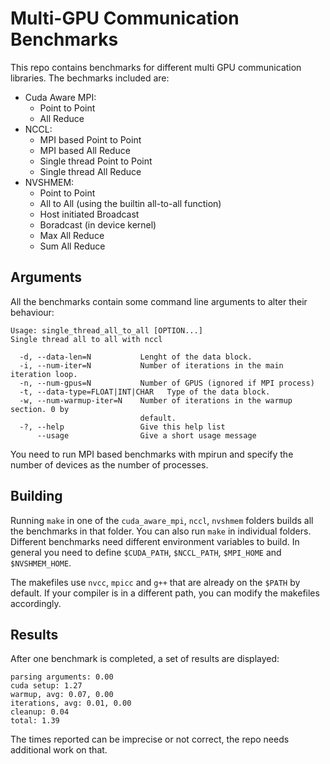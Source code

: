 # Multi-GPU Communication Benchmarks

This repo contains benchmarks for different multi GPU communication libraries. The bechmarks included are:
- Cuda Aware MPI:
    - Point to Point
    - All Reduce
- NCCL:
    - MPI based Point to Point
    - MPI based All Reduce
    - Single thread Point to Point
    - Single thread All Reduce
- NVSHMEM:
    - Point to Point
    - All to All (using the builtin all-to-all function)
    - Host initiated Broadcast
    - Boradcast (in device kernel)
    - Max All Reduce
    - Sum All Reduce

## Arguments

All the benchmarks contain some command line arguments to alter their behaviour:

```
Usage: single_thread_all_to_all [OPTION...] 
Single thread all to all with nccl

  -d, --data-len=N           Lenght of the data block.
  -i, --num-iter=N           Number of iterations in the main iteration loop.
  -n, --num-gpus=N           Number of GPUS (ignored if MPI process)
  -t, --data-type=FLOAT|INT|CHAR   Type of the data block.
  -w, --num-warmup-iter=N    Number of iterations in the warmup section. 0 by
                             default.
  -?, --help                 Give this help list
      --usage                Give a short usage message

```

You need to run MPI based benchmarks with mpirun and specify the number of devices as the number of processes.

## Building

Running `make` in one of the `cuda_aware_mpi`, `nccl`, `nvshmem` folders builds all the benchmarks in that folder. You can also run `make` in individual folders.
Different benchmarks need different environment variables to build. In general you need to define `$CUDA_PATH`, `$NCCL_PATH`, `$MPI_HOME` and `$NVSHMEM_HOME`.

The makefiles use `nvcc`, `mpicc` and `g++` that are already on the `$PATH` by default. If your compiler is in a different path, you can modify the makefiles accordingly.

## Results

After one benchmark is completed, a set of results are displayed:

```
parsing arguments: 0.00
cuda setup: 1.27
warmup, avg: 0.07, 0.00
iterations, avg: 0.01, 0.00
cleanup: 0.04
total: 1.39
```

The times reported can be imprecise or not correct, the repo needs additional work on that.